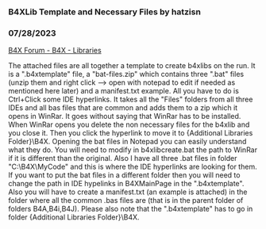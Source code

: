 ###  B4XLib Template and Necessary Files by hatzisn
### 07/28/2023
[B4X Forum - B4X - Libraries](https://www.b4x.com/android/forum/threads/149293/)

The attached files are all together a template to create b4xlibs on the run. It is a ".b4xtemplate" file, a "bat-files.zip" which contains three ".bat" files (unzip them and right click –> open with notepad to edit if needed as mentioned here later) and a manifest.txt example. All you have to do is Ctrl+Click some IDE hyperlinks. It takes all the "Files" folders from all three IDEs and all bas files that are common and adds them to a zip which it opens in WinRar. It goes without saying that WinRar has to be installed. When WinRar opens you delete the non necessary files for the b4xlib and you close it. Then you click the hyperlink to move it to {Additional Libraries Folder}\B4X. Opening the bat files in Notepad you can easily understand what they do. You will need to modify in b4xlibcreate.bat the path to WinRar if it is different than the original. Also I have all three .bat files in folder "C:\B4X\MyCode" and this is where the IDE hyperlinks are looking for them. If you want to put the bat files in a different folder then you will need to change the path in IDE hypelinks in B4XMainPage in the ".b4xtemplate". Also you will have to create a manifest.txt (an example is attached) in the folder where all the common .bas files are (that is in the parent folder of folders B4A,B4i,B4J). Please also note that the ".b4xtemplate" has to go in folder {Additional Libraries Folder}\B4X.